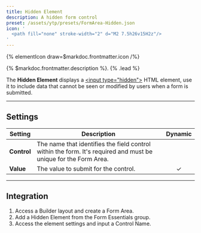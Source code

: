 ```yaml
---
title: Hidden Element
description: A hidden form control
preset: /assets/ytp/presets/FormArea-Hidden.json
icon: '
  <path fill="none" stroke-width="2" d="M2 7.5h26v15H2z"/>
'
---
```


{% elementIcon draw=$markdoc.frontmatter.icon /%}

{% $markdoc.frontmatter.description %}. {% .lead %}

The **Hidden Element** displays a [\<input type="hidden"\>](https://developer.mozilla.org/en-US/docs/Web/HTML/Element/input/hidden) HTML element, use it to include data that cannot be seen or modified by users when a form is submitted.

---

## Settings

| Setting | Description | Dynamic |
| ------- | ----------- | :-----: |
| **Control** | The name that identifies the field control within the form. It's required and must be unique for the Form Area. |
| **Value** | The value to submit for the control. | &#x2713; |

---

## Integration

1. Access a Builder layout and create a Form Area.
1. Add a Hidden Element from the Form Essentials group.
1. Access the element settings and input a Control Name.

